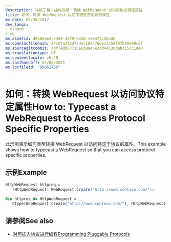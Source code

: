 ```yaml
---
description: 详细了解：操作说明：转换 WebRequest 以访问协议特定属性
title: 如何：转换 WebRequest 以访问特定于协议的属性
ms.date: 03/30/2017
dev_langs:
- csharp
- vb
ms.assetid: d9a8eae2-7454-46f9-b43b-c98477c5bcde
ms.openlocfilehash: 24c07a3f2d77dec180476dec3c58f07b40e00c8f
ms.sourcegitcommit: ddf7edb67715a5b9a45e3dd44536dabc153c1de0
ms.translationtype: HT
ms.contentlocale: zh-CN
ms.lasthandoff: 02/06/2021
ms.locfileid: "99662736"
---
```

# <a name="how-to-typecast-a-webrequest-to-access-protocol-specific-properties"></a><span data-ttu-id="5b9e8-103">如何：转换 WebRequest 以访问协议特定属性</span><span class="sxs-lookup"><span data-stu-id="5b9e8-103">How to: Typecast a WebRequest to Access Protocol Specific Properties</span></span>

<span data-ttu-id="5b9e8-104">此示例演示如何类型转换 WebRequest 以访问特定于协议的属性。</span><span class="sxs-lookup"><span data-stu-id="5b9e8-104">This example shows how to typecast a WebRequest so that you can access protocol specific properties.</span></span>  
  
## <a name="example"></a><span data-ttu-id="5b9e8-105">示例</span><span class="sxs-lookup"><span data-stu-id="5b9e8-105">Example</span></span>  
  
```csharp  
HttpWebRequest httpreq =
   (HttpWebRequest) WebRequest.Create("http://www.contoso.com/");  
```  
  
```vb  
Dim httpreq As HttpWebRequest = _  
   CType(WebRequest.Create("http://www.contoso.com/"), HttpWebRequest)  
```  
  
## <a name="see-also"></a><span data-ttu-id="5b9e8-106">请参阅</span><span class="sxs-lookup"><span data-stu-id="5b9e8-106">See also</span></span>

- [<span data-ttu-id="5b9e8-107">对可插入协议进行编程</span><span class="sxs-lookup"><span data-stu-id="5b9e8-107">Programming Pluggable Protocols</span></span>](programming-pluggable-protocols.md)
